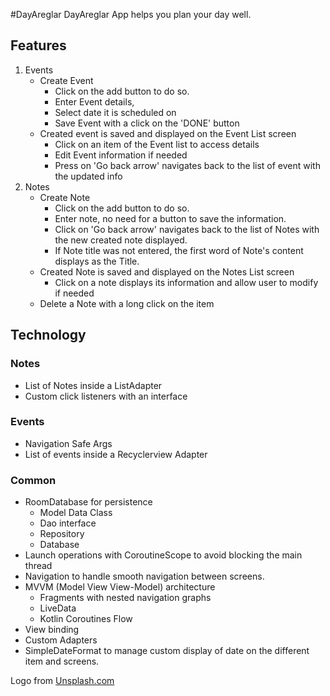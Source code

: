 #DayAreglar
DayAreglar App helps you plan your day well.


## Features
1. Events
    - Create Event
        - Click on the add button to do so.
        - Enter Event details,
        - Select date it is scheduled on
        - Save Event with a click on the 'DONE' button
    - Created event is saved and displayed on the Event List screen
        - Click on an item of the Event list to access details
        - Edit Event information if needed
        - Press on 'Go back arrow' navigates back to the list of event with the updated info
2. Notes
    - Create Note
        - Click on the add button to do so.
        - Enter note, no need for a button to save the information.
        - Click on 'Go back arrow' navigates back to the list of Notes with the new created note displayed.
        - If Note title was not entered, the first word of Note's content displays as the Title.
    - Created Note is saved and displayed on the Notes List screen
        - Click on a note displays its information and allow user to modify if needed
    - Delete a Note with a long click on the item

## Technology
### Notes
- List of Notes inside a ListAdapter
- Custom click listeners with an interface

### Events
- Navigation Safe Args
- List of events inside a Recyclerview Adapter

### Common
- RoomDatabase for persistence
    - Model Data Class
    - Dao interface
    - Repository
    - Database
- Launch operations with CoroutineScope to avoid blocking the main thread
- Navigation to handle smooth navigation between screens.
- MVVM (Model View View-Model) architecture
    - Fragments with nested navigation graphs
    - LiveData
    - Kotlin Coroutines Flow
- View binding
- Custom Adapters
- SimpleDateFormat to manage custom display of date on the different item and screens.


Logo from [Unsplash.com](https://unsplash.com/photos/YuQEEaNOgBA)